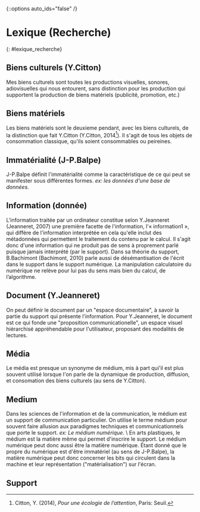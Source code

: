 {::options auto_ids="false" /}

Lexique (Recherche)
=
{: #lexique_recherche}

## Biens culturels (Y.Citton)
Mes biens culturels sont toutes les productions visuelles, sonores, adiovisuelles qui nous entourent, sans distinction pour les production qui supportent la production de biens matériels (publicité, promotion, etc.)

## Biens matériels
Les biens matériels sont le deuxieme pendant, avec les biens culturels, de la distinction que fait Y.Citton (Y.Citton, 2014[^citton]). Il s'agit de tous les objets de consommation classique, qu'ils soient consommables ou peireines.

## Immatérialité (J-P.Balpe)
J-P.Balpe définit l'immatérialité comme la caractéristique de ce qui peut se manifester sous différentes formes. *ex: les données d'une base de données.*

## Information (donnée)
L'information traitée par un ordinateur constitue selon Y.Jeanneret (Jeanneret, 2007) une première
facette de l'information, l'« information1 », qui diffère de l'information interprétée en cela qu'elle
inclut des métadonnées qui permettent le traitement du contenu par le calcul. Il s'agit donc d'une
information qui ne produit pas de sens à proprement parlé puisque jamais interprété (par le support).
Dans sa théorie du support, B.Bachimont (Bachimont, 2010) parle aussi de désémantisation de
l'écrit dans le support dans le support numérique. La manipulation calculatoire du numérique ne
relève pour lui pas du sens mais bien du calcul, de l’algorithme.

## Document (Y.Jeanneret)
On peut définir le document par un "espace documentaire", à savoir la partie du support qui présente l'information. Pour Y.Jeanneret, le document est ce qui fonde une "proposition communicationelle", un espace visuel hiérarchisé appréhendable pour l'utilisateur, proposant des modalités de lectures.

## Média
Le média est presque un synonyme de médium, mis à part qui'il est plus souvent utilisé lorsque l'on parle de la dynamique de production, diffusion, et consomation des biens culturels (au sens de Y.Citton).

## Medium
Dans les sciences de l'information et de la communication, le médium est un support de communication particulier. On utilise le terme médium pour souvent faire allusion aux paradigmes techniques et communicationnels que porte le support. *ex: Le médium numérique*. \\
En arts plastiques, le médium est la matière même qui permet d'inscrire le support. Le médium numérique peut donc aussi être la matière numérique. Étant donné que le propre du numérique est d'être immatériel (au sens de J-P.Balpe), la matière numérique peut donc concerner les bits qui circulent dans la machine et leur représentation ("matérialisation") sur l'écran.

## Support


[^citton]: Citton, Y. (2014), *Pour une écologie de l’attention*, Paris: Seuil.

